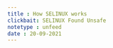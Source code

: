 ```yaml
---
title : How SELINUX works
clickbait: SELINUX Found Unsafe
notetype : unfeed
date : 20-09-2021
---
```

<!-- Things to read 

https://medium.com/@cygnetix/learning-to-live-with-and-love-selinux-626708de4381
https://www.unixtutorial.org/where-to-learn-more-about-selinux/
https://www.amazon.com/SELinux-Example-Using-Security-Enhanced/dp/0131963694/ref=sr_1_1?ie=UTF8&qid=1311205444&sr=8-1
https://www.digitalocean.com/community/tutorials/an-introduction-to-selinux-on-centos-7-part-1-basic-concepts
https://wiki.gentoo.org/wiki/SELinux/Tutorials/How_SELinux_controls_file_and_directory_accesses
-->

<!-- SELINUX in Cockpit is useful - warnings etc -->